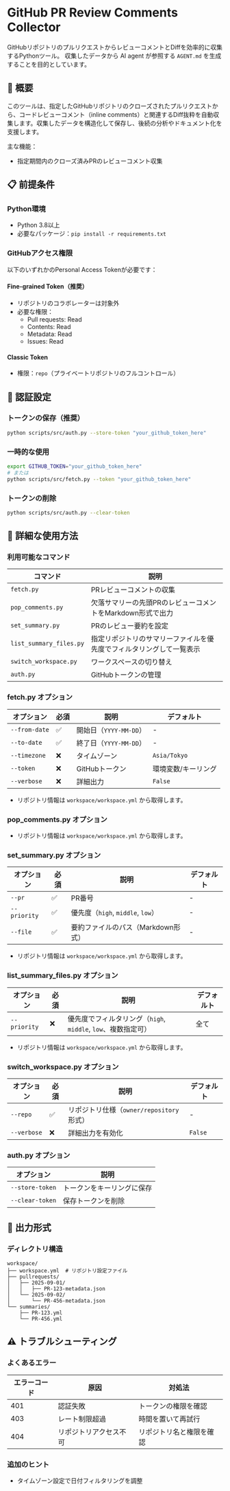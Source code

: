 # GitHub PR Review Comments Collector

GitHubリポジトリのプルリクエストからレビューコメントとDiffを効率的に収集するPythonツール。
収集したデータから AI agent が参照する `AGENT.md` を生成することを目的としています。

## 🚀 概要

このツールは、指定したGitHubリポジトリのクローズされたプルリクエストから、コードレビューコメント（inline comments）と関連するDiff抜粋を自動収集します。収集したデータを構造化して保存し、後続の分析やドキュメント化を支援します。

主な機能：

- 指定期間内のクローズ済みPRのレビューコメント収集

## 📋 前提条件

### Python環境

- Python 3.8以上
- 必要なパッケージ：`pip install -r requirements.txt`

### GitHubアクセス権限

以下のいずれかのPersonal Access Tokenが必要です：

#### Fine-grained Token（推奨）

- リポジトリのコラボレーターは対象外
- 必要な権限：
  - Pull requests: Read
  - Contents: Read
  - Metadata: Read
  - Issues: Read

#### Classic Token

- 権限：`repo`（プライベートリポジトリのフルコントロール）

## 🔐 認証設定

### トークンの保存（推奨）

```bash
python scripts/src/auth.py --store-token "your_github_token_here"
```

### 一時的な使用

```bash
export GITHUB_TOKEN="your_github_token_here"
# または
python scripts/src/fetch.py --token "your_github_token_here"
```

### トークンの削除

```bash
python scripts/src/auth.py --clear-token
```

## 📖 詳細な使用方法

### 利用可能なコマンド

| コマンド | 説明 |
|----------|------|
| `fetch.py` | PRレビューコメントの収集 |
| `pop_comments.py` | 欠落サマリーの先頭PRのレビューコメントをMarkdown形式で出力 |
| `set_summary.py` | PRのレビュー要約を設定 |
| `list_summary_files.py` | 指定リポジトリのサマリーファイルを優先度でフィルタリングして一覧表示 |
| `switch_workspace.py` | ワークスペースの切り替え |
| `auth.py` | GitHubトークンの管理 |

### fetch.py オプション

| オプション | 必須 | 説明 | デフォルト |
|-----------|------|------|-----------|
| `--from-date` | ✅ | 開始日（`YYYY-MM-DD`） | - |
| `--to-date` | ✅ | 終了日（`YYYY-MM-DD`） | - |
| `--timezone` | ❌ | タイムゾーン | `Asia/Tokyo` |
| `--token` | ❌ | GitHubトークン | 環境変数/キーリング |
| `--verbose` | ❌ | 詳細出力 | `False` |

- リポジトリ情報は `workspace/workspace.yml` から取得します。

### pop_comments.py オプション

- リポジトリ情報は `workspace/workspace.yml` から取得します。

### set_summary.py オプション

| オプション | 必須 | 説明 | デフォルト |
|-----------|------|------|-----------|
| `--pr` | ✅ | PR番号 | - |
| `--priority` | ✅ | 優先度（`high`, `middle`, `low`） | - |
| `--file` | ✅ | 要約ファイルのパス（Markdown形式） | - |

- リポジトリ情報は `workspace/workspace.yml` から取得します。

### list_summary_files.py オプション

| オプション | 必須 | 説明 | デフォルト |
|-----------|------|------|-----------|
| `--priority` | ❌ | 優先度でフィルタリング（`high`, `middle`, `low`、複数指定可） | 全て |

- リポジトリ情報は `workspace/workspace.yml` から取得します。

### switch_workspace.py オプション

| オプション | 必須 | 説明 | デフォルト |
|-----------|------|------|-----------|
| `--repo` | ✅ | リポジトリ仕様（`owner/repository`形式） | - |
| `--verbose` | ❌ | 詳細出力を有効化 | `False` |

### auth.py オプション

| オプション | 説明 |
|-----------|------|
| `--store-token` | トークンをキーリングに保存 |
| `--clear-token` | 保存トークンを削除 |

## 📁 出力形式

### ディレクトリ構造

```text
workspace/
├── workspace.yml  # リポジトリ設定ファイル
├── pullrequests/
│   ├── 2025-09-01/
│   │   ├── PR-123-metadata.json
│   └── 2025-09-02/
│       └── PR-456-metadata.json
└── summaries/
    ├── PR-123.yml
    └── PR-456.yml
```

## ⚠️ トラブルシューティング

### よくあるエラー

| エラーコード | 原因 | 対処法 |
|-------------|------|--------|
| 401 | 認証失敗 | トークンの権限を確認 |
| 403 | レート制限超過 | 時間を置いて再試行 |
| 404 | リポジトリアクセス不可 | リポジトリ名と権限を確認 |

### 追加のヒント

- タイムゾーン設定で日付フィルタリングを調整

